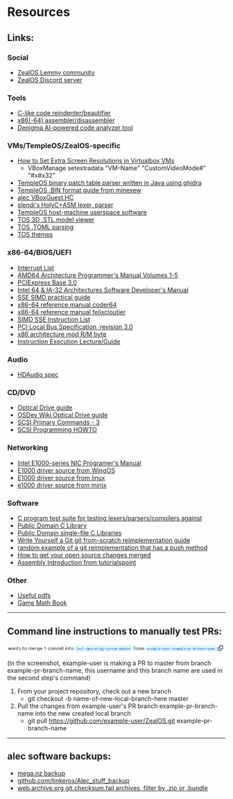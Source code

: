 # Resources

## Links:

### Social
- [ZealOS Lemmy community](https://lemmy.world/c/zealos)
- [ZealOS Discord server](https://discord.gg/rK6U3xdr7D)

### Tools
- [C-like code reindenter/beautifier](https://techiedelight.com/tools/clike)
- [x86(-64) assembler/disassembler](https://defuse.ca/online-x86-assembler.htm#disassembly) 
- [Denigma AI-powered code analyzer tool](https://www.denigma.app/#demo)

### VMs/TempleOS/ZealOS-specific
- [How to Set Extra Screen Resolutions in Virtualbox VMs](https://winaero.com/set-exact-display-resolution-in-virtualbox-virtual-machine/) 
	- VBoxManage setextradata "VM-Name" "CustomVideoMode#" "#x#x32"
- [TempleOS binary patch table parser written in Java using ghidra](https://github.com/aarzilli/templestuff/blob/master/TempleOS.java) 
- [TempleOS .BIN format guide from minexew](https://minexew.github.io/2020/03/29/templeos-loader-part2.html) 
- [alec VBoxGuest.HC](https://checksum.fail/files/VBoxGuest.HC) 
- [slendi's HolyC+ASM lexer, parser](https://git.xslendi.xyz/slendi/HolyParser) 
- [TempleOS host-machine userspace software](https://github.com/eb-lan/TINE)  
- [TOS 3D .STL model viewer](https://github.com/JeffIrwin/temple-viewer)  
- [TOS .TOML parsing](https://github.com/tinkeros/BETTR)  
- [TOS themes](https://github.com/bramtechs/TempleRicer)  

### x86-64/BIOS/UEFI
- [Interrupt List](http://www.ctyme.com/rbrown.htm)
- [AMD64 Architecture Programmer's Manual Volumes 1-5](https://www.amd.com/system/files/TechDocs/40332.pdf) 
- [PCIExpress Base 3.0](http://akkit.org/info/PCI_Express_Base_r3.0_10Nov10.pdf) 
- [Intel 64 & IA-32 Architectures Software Developer's Manual](https://www.intel.com/content/dam/www/public/us/en/documents/manuals/64-ia-32-architectures-software-developer-instruction-set-reference-manual-325383.pdf) 
- [SSE SIMD practical guide](http://sci.tuomastonteri.fi/programming/sse) 
- [x86-64 reference manual coder64](http://ref.x86asm.net/coder64.html) 
- [x86-64 reference manual felixcloutier](https://www.felixcloutier.com/x86/) 
- [SIMD SSE Instruction List](https://www.officedaytime.com/simd512e/) 
- [PCI Local Bus Specification, revision 3.0](https://www.cl.cam.ac.uk/~djm202/pdf/specifications/pci/PCI_LB3.0_CB-2-6-04.pdf) 
- [x86 architecture mod R/M byte](https://sandpile.org/x86/opc_rm.htm) 
- [Instruction Execution Lecture/Guide](https://staffwww.fullcoll.edu/aclifton/cs241/lecture-instruction-execution.html) 

### Audio
- [HDAudio spec](https://www.intel.com/content/dam/www/public/us/en/documents/product-specifications/high-definition-audio-specification.pdf) 

### CD/DVD
- [Optical Drive guide](https://dev.lovelyhq.com/libburnia/libburn/raw/branch/master/doc/cookbook.txt) 
- [OSDev Wiki Optical Drive guide](https://wiki.osdev.org/Optical_Drive) 
- [SCSI Primary Commands - 3](http://www.13thmonkey.org/documentation/SCSI/spc3r23.pdf) 
- [SCSI Programming HOWTO](https://tldp.org/HOWTO/archived/SCSI-Programming-HOWTO/SCSI-Programming-HOWTO-10.html) 

### Networking
- [Intel E1000-series NIC Programer's Manual](https://www.intel.com/content/dam/doc/manual/pci-pci-x-family-gbe-controllers-software-dev-manual.pdf) 
- [E1000 driver source from WingOS](https://github.com/Supercip971/WingOS/blob/61614042b15c3f8be28de91c276054565596760f/kernel/arch/x86_64/device/network/e1000.cpp) 
- [E1000 driver source from linux](https://github.com/torvalds/linux/tree/master/drivers/net/ethernet/intel/e1000) 
- [e1000 driver source from minix](https://github.com/Stichting-MINIX-Research-Foundation/minix/tree/4db99f4012570a577414fe2a43697b2f239b699e/minix/drivers/net/e1000) 

### Software
- [C program test suite for testing lexers/parsers/compilers against](https://github.com/c-testsuite/c-testsuite/tree/master/tests/single-exec) 
- [Public Domain C Library](https://github.com/DevSolar/pdclib) 
- [Public Domain single-file C Libraries](https://github.com/nothings/stb) 
- [Write Yourself a Git git from-scratch reimplementation guide](https://wyag.thb.lt/) 
- [random example of a git reimplementation that has a push method](https://github.com/Ampferl/avc/blob/master/libavc.py#L80) 
- [How to get your open source changes merged](https://atkinssj.github.io/How-to-PR/ ) 
- [Assembly Introduction from tutorialspoint](https://www.tutorialspoint.com/assembly_programming/assembly_introduction.htm) 

### Other
- [Useful pdfs](https://github.com/tpn/pdfs) 
- [Game Math Book](https://gamemath.com/book/) 

---

## Command line instructions to manually test PRs:

![Image](manual-PR-test.png)

(in the screenshot, example-user is making a PR to master from branch example-pr-branch-name, this username and this branch name are used in the second step's command)

1. From your project repository, check out a new branch 
	- git checkout -b name-of-new-local-branch-here master
2. Pull the changes from example-user's PR branch example-pr-branch-name into the new created local branch
	- git pull https://github.com/example-user/ZealOS.git example-pr-branch-name 

---

## alec software backups:

- [mega.nz backup](https://mega.nz/folder/ZIEGmSRQ#qvL6Wk6THzE-dazkfT6N3Q/folder/9BFUTZYI)
- [github.com/tinkeros/Alec_stuff_backup](https://github.com/tinkeros/Alec_stuff_backup)
- [web.archive.org git.checksum.fail archives, filter by .zip or .bundle](https://web.archive.org/web/*/https://git.checksum.fail/*)
